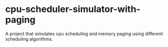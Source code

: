 # cpu-scheduler-simulator-with-paging
A project that simulates cpu scheduling and memory paging using different scheduling algorithms.
